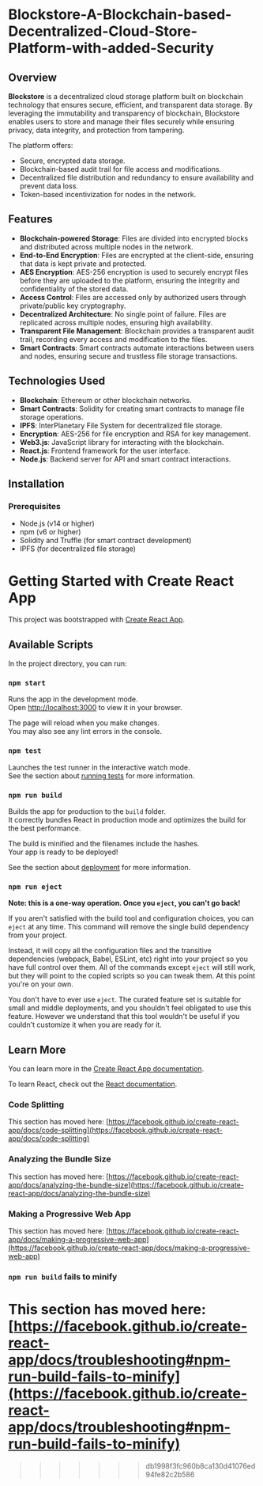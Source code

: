 # Blockstore-A-Blockchain-based-Decentralized-Cloud-Store-Platform-with-added-Security
## Overview

**Blockstore** is a decentralized cloud storage platform built on blockchain technology that ensures secure, efficient, and transparent data storage. By leveraging the immutability and transparency of blockchain, Blockstore enables users to store and manage their files securely while ensuring privacy, data integrity, and protection from tampering.

The platform offers:
- Secure, encrypted data storage.
- Blockchain-based audit trail for file access and modifications.
- Decentralized file distribution and redundancy to ensure availability and prevent data loss.
- Token-based incentivization for nodes in the network.

## Features

- **Blockchain-powered Storage**: Files are divided into encrypted blocks and distributed across multiple nodes in the network.
- **End-to-End Encryption**: Files are encrypted at the client-side, ensuring that data is kept private and protected.
- **AES Encryption**: AES-256 encryption is used to securely encrypt files before they are uploaded to the platform, ensuring the integrity and confidentiality of the stored data.
- **Access Control**: Files are accessed only by authorized users through private/public key cryptography.
- **Decentralized Architecture**: No single point of failure. Files are replicated across multiple nodes, ensuring high availability.
- **Transparent File Management**: Blockchain provides a transparent audit trail, recording every access and modification to the files.
- **Smart Contracts**: Smart contracts automate interactions between users and nodes, ensuring secure and trustless file storage transactions.

## Technologies Used

- **Blockchain**: Ethereum or other blockchain networks.
- **Smart Contracts**: Solidity for creating smart contracts to manage file storage operations.
- **IPFS**: InterPlanetary File System for decentralized file storage.
- **Encryption**: AES-256 for file encryption and RSA for key management.
- **Web3.js**: JavaScript library for interacting with the blockchain.
- **React.js**: Frontend framework for the user interface.
- **Node.js**: Backend server for API and smart contract interactions.

## Installation

### Prerequisites
- Node.js (v14 or higher)
- npm (v6 or higher)
- Solidity and Truffle (for smart contract development)
- IPFS (for decentralized file storage)
  
# Getting Started with Create React App

This project was bootstrapped with [Create React App](https://github.com/facebook/create-react-app).

## Available Scripts

In the project directory, you can run:

### `npm start`

Runs the app in the development mode.\
Open [http://localhost:3000](http://localhost:3000) to view it in your browser.

The page will reload when you make changes.\
You may also see any lint errors in the console.

### `npm test`

Launches the test runner in the interactive watch mode.\
See the section about [running tests](https://facebook.github.io/create-react-app/docs/running-tests) for more information.

### `npm run build`

Builds the app for production to the `build` folder.\
It correctly bundles React in production mode and optimizes the build for the best performance.

The build is minified and the filenames include the hashes.\
Your app is ready to be deployed!

See the section about [deployment](https://facebook.github.io/create-react-app/docs/deployment) for more information.

### `npm run eject`

**Note: this is a one-way operation. Once you `eject`, you can't go back!**

If you aren't satisfied with the build tool and configuration choices, you can `eject` at any time. This command will remove the single build dependency from your project.

Instead, it will copy all the configuration files and the transitive dependencies (webpack, Babel, ESLint, etc) right into your project so you have full control over them. All of the commands except `eject` will still work, but they will point to the copied scripts so you can tweak them. At this point you're on your own.

You don't have to ever use `eject`. The curated feature set is suitable for small and middle deployments, and you shouldn't feel obligated to use this feature. However we understand that this tool wouldn't be useful if you couldn't customize it when you are ready for it.

## Learn More

You can learn more in the [Create React App documentation](https://facebook.github.io/create-react-app/docs/getting-started).

To learn React, check out the [React documentation](https://reactjs.org/).

### Code Splitting

This section has moved here: [https://facebook.github.io/create-react-app/docs/code-splitting](https://facebook.github.io/create-react-app/docs/code-splitting)

### Analyzing the Bundle Size

This section has moved here: [https://facebook.github.io/create-react-app/docs/analyzing-the-bundle-size](https://facebook.github.io/create-react-app/docs/analyzing-the-bundle-size)

### Making a Progressive Web App

This section has moved here: [https://facebook.github.io/create-react-app/docs/making-a-progressive-web-app](https://facebook.github.io/create-react-app/docs/making-a-progressive-web-app)

### `npm run build` fails to minify

This section has moved here: [https://facebook.github.io/create-react-app/docs/troubleshooting#npm-run-build-fails-to-minify](https://facebook.github.io/create-react-app/docs/troubleshooting#npm-run-build-fails-to-minify)
=======

>>>>>>> db1998f3fc960b8ca130d41076ed94fe82c2b586
